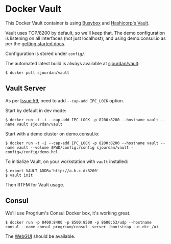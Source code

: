 # Docker Vault

This Docker Vault container is using [Busybox](https://registry.hub.docker.com/u/progrium/busybox/) and [Hashicorp's Vault](https://vaultproject.io/).

Vault uses TCP/8200 by default, so we'll keep that. The demo configuration is listening on all interfaces (not just localhost), and using demo.consul.io as per the [getting started docs](https://vaultproject.io/intro/getting-started/deploy.html).

Configuration is stored under `config/`.

The automated latest build is always available at [sjourdan/vault](https://registry.hub.docker.com/u/sjourdan/vault/):

    $ docker pull sjourdan/vault

## Vault Server

As per [Issue 59](https://github.com/hashicorp/vault/issues/59), need to add `--cap-add IPC_LOCK` option.

Start by default in dev mode:

    $ docker run -t -i --cap-add IPC_LOCK -p 8200:8200 --hostname vault --name vault sjourdan/vault

Start with a demo cluster on demo.consul.io:

    $ docker run -t -i --cap-add IPC_LOCK -p 8200:8200 --hostname vault --name vault --volume $PWD/config:/config sjourdan/vault -config=/config/demo.hcl

To initialize Vault, on your workstation with `vault` installed:

    $ export VAULT_ADDR='http://a.b.c.d:8200'
    $ vault init

Then RTFM for Vault usage.

## Consul

We'll use Progrium's Consul Docker box, it's working great.

    $ docker run -p 8400:8400 -p 8500:8500 -p 8600:53/udp --hostname consul --name consul progrium/consul -server -bootstrap -ui-dir /ui

The [WebGUI](http://a.b.c.d:8500/) should be available.
